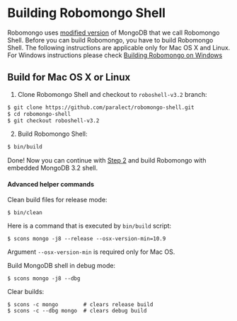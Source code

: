 Building Robomongo Shell
========================

Robomongo uses [modified version](https://github.com/paralect/robomongo-shell/tree/roboshell-v3.2) of MongoDB that we call Robomongo Shell. Before you can build Robomongo, you have to build Robomongo Shell. The following instructions are applicable only for Mac OS X and Linux. For Windows instructions please check [Building Robomongo on Windows](BuildingRobomongoOnWindows.md)

Build for Mac OS X or Linux
---------------------------

1. Clone Robomongo Shell and checkout to `roboshell-v3.2` branch:

  ```sh
  $ git clone https://github.com/paralect/robomongo-shell.git
  $ cd robomongo-shell
  $ git checkout roboshell-v3.2
  ```

2. Build Robomongo Shell:

  ```sh
  $ bin/build
  ```

Done! Now you can continue with [Step 2](BuildingRobomongo.md#step-2) and build Robomongo 
with embedded MongoDB 3.2 shell.


#### Advanced helper commands

Clean build files for release mode:

    $ bin/clean

Here is a command that is executed by `bin/build` script:

    $ scons mongo -j8 --release --osx-version-min=10.9
    
Argument `--osx-version-min` is required only for Mac OS.
    
Build MongoDB shell in debug mode:

    $ scons mongo -j8 --dbg

Clear builds:

    $ scons -c mongo        # clears release build
    $ scons -c --dbg mongo  # clears debug build
